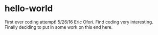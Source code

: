 # hello-world
First ever coding attempt! 5/26/16
Eric Ofori. Find coding very interesting. Finally deciding to put in some work on this end here.
